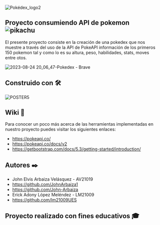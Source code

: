 ![Pokédex_logo2](https://github.com/lm21009UES/Pokedex/assets/102486877/0dfdff50-a267-4de6-b886-d98fbc5bb76e)  
## Proyecto consumiendo API de pokemon ![pikachu](https://github.com/lm21009UES/Pokedex/assets/102486877/f5cbb605-6122-44ae-95de-c354456e6430) 

El presente proyecto consiste en la creación de una pokedex que nos muestre a través del uso de la API de PokeAPI información de los primeros 150 pokemon tal y como lo es su altura, peso, habilidades, stats, moves entre otos.

![2023-08-24 20_06_47-Pokedex - Brave](https://github.com/lm21009UES/Pokedex/assets/102486877/2a0ffa65-95c0-4ca0-aabe-92e1dd7b13e7)

## Construido con 🛠️
![POSTER5](https://github.com/lm21009UES/Pokedex/assets/102486877/6af05efe-d48c-4a57-9408-6a19a6cc3158)

## Wiki 📖
Para conocer un poco más acerca de las herramientas implementadas en nuestro proyecto puedes visitar los siguientes enlaces:
* https://pokeapi.co/
* https://pokeapi.co/docs/v2
* https://getbootstrap.com/docs/5.3/getting-started/introduction/


## Autores ✒️
* John Elvis Arbaiza Velásquez - AV21019
* https://github.com/JohnArbaiza1
* https://github.com/John-Arbaiza
* Erick Adony López Meléndez - LM21009
* https://github.com/lm21009UES

## Proyecto realizado con fines educativos 🎓
